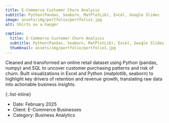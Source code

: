 ```yaml
---
title: E-Commerce Customer Churn Analysis
subtitle: Python(Pandas, Seaborn, MatPlotLib), Excel, Google Slides
image: assets/img/portfolio/portfolio1.jpg
alt: Shirts on a hanger

caption:
  title: E-Commerce Customer Churn Analysis
  subtitle: Python(Pandas, Seaborn, MatPlotLib), Excel, Google Slides
  thumbnail: assets/img/portfolio/portfolio1.jpg
---
```

Cleaned and transformed an online retail dataset using Python (pandas, numpy) and SQL to uncover customer purchasing patterns and risk of churn. Built visualizations in Excel and Python (matplotlib, seaborn) to highlight key drivers of retention and revenue growth, translating raw data into actionable business insights. 

{:.list-inline}
- Date: February 2025
- Client: E-Commerce Businesses
- Category: Business Analytics

